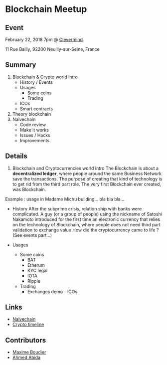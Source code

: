 
# Blockchain Meetup

## Event

February 22, 2018 7pm @ [Clevermind](http://www.clevermind.fr/)

11 Rue Bailly, 92200 Neuilly-sur-Seine, France

## Summary
1. Blockchain & Crypto world intro
    - History / Events
    - Usages
      - Some coins
      - Trading
    - ICOs
    - Smart contracts
2. Theory blockchain
3. Naivechain
    - Code review
    - Make it works
    - Issues / Hacks
    - Improvements

## Details
1. Blockchain and Cryptocurrencies world intro
    The Blockchain is about a **decentralized ledger**, where people around the same Business Network save the transactions. The purpose of creating that kind of technology is to get rid from the third part role.
The very first Blockchain ever created, was Blockchain.

Example : usage in Madame Michu building... bla bla bla...

   - History
After the subprime crisis, relation ship with banks were complicated. A guy (or a group of people) using the nickname of Satoshi Nakamoto introduced for the first time an electronic currency that relies on the technology of Blockchain, where people does not need third part validation to exchange value
How did the cryptocurrency came to life ?
(See events part...)

   - Usages
        - Some coins
            - BAT
            - Etherum
            - KYC legal
            - IOTA
            - Ripple
        - Trading
            - Exchanges demo
    - ICOs

## Links

- [Naivechain](https://github.com/lhartikk/naivechain)
- [Crypto timeline](https://www.cryptotimeline.com/)

## Contributors

- [Maxime Boudier](https://github.com/rdbmax)
- [Ahmed Abida](https://github.com/aabida)
